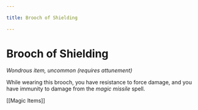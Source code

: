 --- 
title: Brooch of Shielding 
---
# Brooch of Shielding

*Wondrous item, uncommon (requires attunement)*

While wearing this brooch, you have resistance to force damage, and you have immunity to damage from the *magic missile* spell.


[[Magic Items]]
